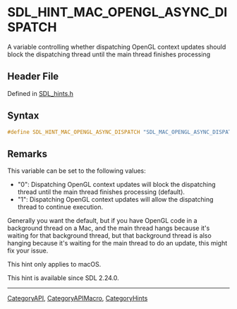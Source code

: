 # SDL_HINT_MAC_OPENGL_ASYNC_DISPATCH

A variable controlling whether dispatching OpenGL context updates should block the dispatching thread until the main thread finishes processing

## Header File

Defined in [SDL_hints.h](https://github.com/libsdl-org/SDL/blob/SDL2/include/SDL_hints.h)

## Syntax

```c
#define SDL_HINT_MAC_OPENGL_ASYNC_DISPATCH "SDL_MAC_OPENGL_ASYNC_DISPATCH"
```

## Remarks

This variable can be set to the following values:

- "0": Dispatching OpenGL context updates will block the dispatching thread
  until the main thread finishes processing (default).
- "1": Dispatching OpenGL context updates will allow the dispatching thread
  to continue execution.

Generally you want the default, but if you have OpenGL code in a background
thread on a Mac, and the main thread hangs because it's waiting for that
background thread, but that background thread is also hanging because it's
waiting for the main thread to do an update, this might fix your issue.

This hint only applies to macOS.

This hint is available since SDL 2.24.0.





----
[CategoryAPI](CategoryAPI), [CategoryAPIMacro](CategoryAPIMacro), [CategoryHints](CategoryHints)

